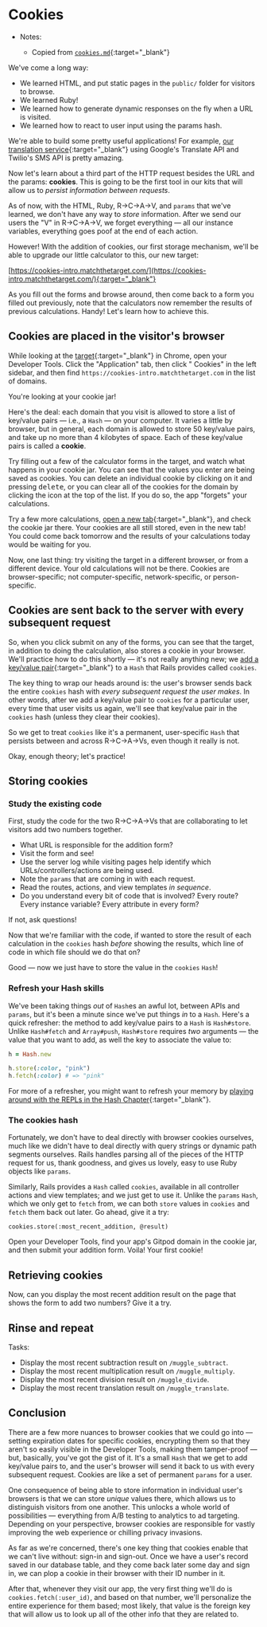 # Cookies

- Notes:

  - Copied from [`cookies.md`](https://github.com/firstdraft/appdev-chapters/blob/benp-edits/cookies.md){:target="_blank"}

We've come a long way:

 - We learned HTML, and put static pages in the `public/` folder for visitors to browse.
 - We learned Ruby!
 - We learned how to generate dynamic responses on the fly when a URL is visited.
 - We learned how to react to user input using the params hash.

We're able to build some pretty useful applications! For example, [our translation service](https://form-intro.matchthetarget.com/){:target="_blank"} using Google's Translate API and Twilio's SMS API is pretty amazing.

Now let's learn about a third part of the HTTP request besides the URL and the params: **cookies**. This is going to be the first tool in our kits that will allow us to _persist information between requests_.

As of now, with the HTML, Ruby, R→C→A→V, and `params` that we've learned, we don't have any way to _store_ information. After we send our users the "V" in R→C→A→V, we forget everything — all our instance variables, everything goes poof at the end of each action.

However! With the addition of cookies, our first storage mechanism, we'll be able to upgrade our little calculator to this, our new target:

[https://cookies-intro.matchthetarget.com/](https://cookies-intro.matchthetarget.com/){:target="_blank"}

As you fill out the forms and browse around, then come back to a form you filled out previously, note that the calculators now remember the results of previous calculations. Handy! Let's learn how to achieve this.

## Cookies are placed in the visitor's browser

While looking at the [target](https://cookies-intro.matchthetarget.com/){:target="_blank"} in Chrome, open your Developer Tools. Click the "Application" tab, then click "<i class="fas fa-cookie-bite"></i> Cookies" in the left sidebar, and then find `https://cookies-intro.matchthetarget.com` in the list of domains.

You're looking at your cookie jar!

Here's the deal: each domain that you visit is allowed to store a list of key/value pairs — i.e., a `Hash` — on your computer. It varies a little by browser, but in general, each domain is allowed to store 50 key/value pairs, and take up no more than 4 kilobytes of space. Each of these key/value pairs is called a **cookie**.

Try filling out a few of the calculator forms in the target, and watch what happens in your cookie jar. You can see that the values you enter are being saved as cookies. You can delete an individual cookie by clicking on it and pressing <kbd>delete</kbd>, or you can clear all of the cookies for the domain by clicking the <i class="fas fa-ban"></i> icon at the top of the list. If you do so, the app "forgets" your calculations.

Try a few more calculations, [open a new tab](https://cookies-intro.matchthetarget.com/){:target="_blank"}, and check the cookie jar there. Your cookies are all still stored, even in the new tab! You could come back tomorrow and the results of your calculations today would be waiting for you.

Now, one last thing: try visiting the target in a different browser, or from a different device. Your old calculations will not be there. Cookies are browser-specific; not computer-specific, network-specific, or person-specific.

## Cookies are sent back to the server with every subsequent request

So, when you click submit on any of the forms, you can see that the target, in addition to doing the calculation, also stores a cookie in your browser. We'll practice how to do this shortly — it's not really anything new; we [add a key/value pair](https://chapters.firstdraft.com/chapters/767#creating-hashes){:target="_blank"} to a `Hash` that Rails provides called `cookies`.

The key thing to wrap our heads around is: the user's browser sends back the entire `cookies` hash with _every subsequent request the user makes_. In other words, after we add a key/value pair to `cookies` for a particular user, every time that user visits us again, we'll see that key/value pair in the `cookies` hash (unless they clear their cookies).

So we get to treat `cookies` like it's a permanent, user-specific `Hash` that persists between and across R→C→A→Vs, even though it really is not.

Okay, enough theory; let's practice!

## Storing cookies

### Study the existing code

First, study the code for the two R→C→A→Vs that are collaborating to let visitors add two numbers together.

 - What URL is responsible for the addition form?
 - Visit the form and see!
 - Use the server log while visiting pages help identify which URLs/controllers/actions are being used.
 - Note the `params` that are coming in with each request.
 - Read the routes, actions, and view templates _in sequence_.
 - Do you understand every bit of code that is involved? Every route? Every instance variable? Every attribute in every form?

If not, ask questions!

Now that we're familiar with the code, if wanted to store the result of each calculation in the `cookies` hash _before_ showing the results, which line of code in which file should we do that on?

Good — now we just have to store the value in the `cookies` `Hash`!

### Refresh your Hash skills

We've been taking things _out_ of `Hash`es an awful lot, between APIs and `params`, but it's been a minute since we've put things _in_ to a `Hash`. Here's a quick refresher: the method to add key/value pairs to a `Hash` is `Hash#store`. Unlike `Hash#fetch` and `Array#push`, `Hash#store` requires _two_ arguments — the value that you want to add, as well the key to associate the value to:

```ruby
h = Hash.new

h.store(:color, "pink")
h.fetch(:color) # => "pink"
```

For more of a refresher, you might want to refresh your memory by [playing around with the REPLs in the Hash Chapter](https://chapters.firstdraft.com/chapters/767#creating-hashes){:target="_blank"}.

### The cookies hash

Fortunately, we don't have to deal directly with browser cookies ourselves, much like we didn't have to deal directly with query strings or dynamic path segments ourselves. Rails handles parsing all of the pieces of the HTTP request for us, thank goodness, and gives us lovely, easy to use Ruby objects like `params`.

Similarly, Rails provides a `Hash` called `cookies`, available in all controller actions and view templates; and we just get to use it. Unlike the `params` `Hash`, which we only get to `fetch` from, we can both `store` values in `cookies` and `fetch` them back out later. Go ahead, give it a try:

```
cookies.store(:most_recent_addition, @result)
```

Open your Developer Tools, find your app's Gitpod domain in the cookie jar, and then submit your addition form. Voila! Your first cookie!

## Retrieving cookies

Now, can you display the most recent addition result on the page that shows the form to add two numbers? Give it a try.

## Rinse and repeat

Tasks:

 - Display the most recent subtraction result on `/muggle_subtract`.
 - Display the most recent multiplication result on `/muggle_multiply`.
 - Display the most recent division result on `/muggle_divide`.
 - Display the most recent translation result on `/muggle_translate`.

## Conclusion

There are a few more nuances to browser cookies that we could go into — setting expiration dates for specific cookies, encrypting them so that they aren't so easily visible in the Developer Tools, making them tamper-proof — but, basically, you've got the gist of it. It's a small `Hash` that we get to add key/value pairs to, and the user's browser will send it back to us with every subsequent request. Cookies are like a set of permanent `params` for a user.

One consequence of being able to store information in individual user's browsers is that we can store _unique_ values there, which allows us to distinguish visitors from one another. This unlocks a whole world of possibilities — everything from A/B testing to analytics to ad targeting. Depending on your perspective, browser cookies are responsible for vastly improving the web experience or chilling privacy invasions.

As far as we're concerned, there's one key thing that cookies enable that we can't live without: sign-in and sign-out. Once we have a user's record saved in our database table, and they come back later some day and sign in, we can plop a cookie in their browser with their ID number in it.

After that, whenever they visit our app, the very first thing we'll do is `cookies.fetch(:user_id)`, and based on that number, we'll personalize the entire experience for them based; most likely, that value is the foreign key that will allow us to look up all of the other info that they are related to.

